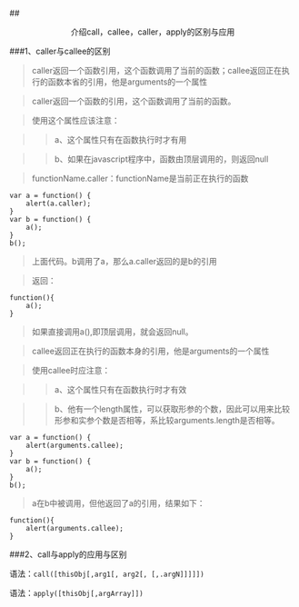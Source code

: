 ##<center>介绍call，callee，caller，apply的区别与应用</center>

###1、caller与callee的区别
>caller返回一个函数引用，这个函数调用了当前的函数；callee返回正在执行的函数本省的引用，他是arguments的一个属性

>caller返回一个函数的引用，这个函数调用了当前的函数。

> 使用这个属性应该注意：

> > a、这个属性只有在函数执行时才有用

> > b、如果在javascript程序中，函数由顶层调用的，则返回null

>functionName.caller：functionName是当前正在执行的函数

    var a = function() {   
        alert(a.caller);   
    }   
    var b = function() {   
        a();   
    }   
    b();  

> 上面代码。b调用了a，那么a.caller返回的是b的引用

> 返回：

    function(){
	    a();
    }


> 如果直接调用a(),即顶层调用，就会返回null。

> callee返回正在执行的函数本身的引用，他是arguments的一个属性

> 使用callee时应注意：

> > a、这个属性只有在函数执行时才有效

> > b、他有一个length属性，可以获取形参的个数，因此可以用来比较形参和实参个数是否相等，系比较arguments.length是否相等。

    var a = function() {   
        alert(arguments.callee);   
    }   
    var b = function() {   
        a();   
    }   
    b(); 

> a在b中被调用，但他返回了a的引用，结果如下：

    function(){
	    alert(arguments.callee);
    } 


###2、call与apply的应用与区别

语法：`call([thisObj[,arg1[, arg2[, [,.argN]]]]])`

语法：`apply([thisObj[,argArray]])`